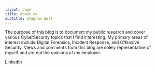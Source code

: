 ```yaml
---
layout: page
title: About me
subtitle: Stephan Wolf
---
```


The purpose of this blog is to document my public research and cover various CyberSecurity topics that I find interesting. My primary areas of interest include Digital Forensics, Incident Response, and Offensive Security. Views and comments from this blog are solely representative of myself and are not the opinions of my employer.

[LinkedIn](https://www.linkedin.com/in/stephan-w-38177937/)